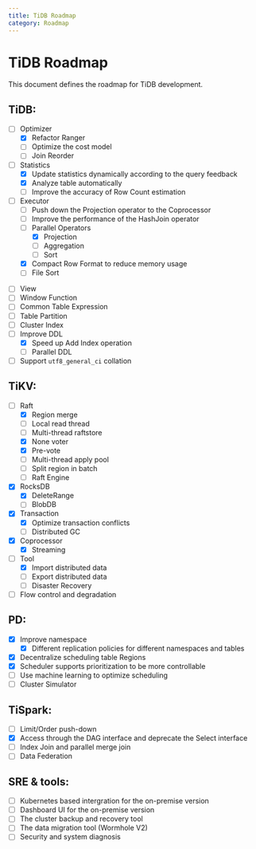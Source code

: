 ```yaml
---
title: TiDB Roadmap
category: Roadmap
---
```


# TiDB Roadmap

This document defines the roadmap for TiDB development.

## TiDB:

+ [ ] Optimizer
    - [x] Refactor Ranger
    - [ ] Optimize the cost model
    - [ ] Join Reorder
+ [ ] Statistics
    - [x] Update statistics dynamically according to the query feedback
    - [x] Analyze table automatically
    - [ ] Improve the accuracy of Row Count estimation
+ [ ] Executor
    - [ ] Push down the Projection operator to the Coprocessor
    - [ ] Improve the performance of the HashJoin operator
    - [ ] Parallel Operators
        - [x] Projection
        - [ ] Aggregation
        - [ ] Sort
    - [x] Compact Row Format to reduce memory usage
    - [ ] File Sort
- [ ] View
- [ ] Window Function
- [ ] Common Table Expression
- [ ] Table Partition
- [ ] Cluster Index
- [ ] Improve DDL
  - [x] Speed up Add Index operation
  - [ ] Parallel DDL
- [ ] Support `utf8_general_ci` collation

## TiKV:

- [ ] Raft
    - [x] Region merge
    - [ ] Local read thread
    - [ ] Multi-thread raftstore
    - [x] None voter
    - [x] Pre-vote
    - [ ] Multi-thread apply pool
    - [ ] Split region in batch
    - [ ] Raft Engine
- [x] RocksDB 
    - [x] DeleteRange
    - [ ] BlobDB 
- [x] Transaction
    - [x] Optimize transaction conflicts
    - [ ] Distributed GC
- [x] Coprocessor
    - [x] Streaming
- [ ] Tool
    - [x] Import distributed data
    - [ ] Export distributed data
    - [ ] Disaster Recovery
- [ ] Flow control and degradation

## PD:

- [x] Improve namespace
    - [x] Different replication policies for different namespaces and tables
- [x] Decentralize scheduling table Regions
- [x] Scheduler supports prioritization to be more controllable
- [ ] Use machine learning to optimize scheduling
- [ ] Cluster Simulator

## TiSpark:

- [ ] Limit/Order push-down
- [x] Access through the DAG interface and deprecate the Select interface
- [ ] Index Join and parallel merge join
- [ ] Data Federation

## SRE & tools:

- [ ] Kubernetes based intergration for the on-premise version 
- [ ] Dashboard UI for the on-premise version
- [ ] The cluster backup and recovery tool
- [ ] The data migration tool (Wormhole V2)
- [ ] Security and system diagnosis
